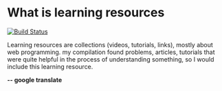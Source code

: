 # What is learning resources

[![Build Status](https://travis-ci.org/puterakahfi/learning-source.svg?branch=master)](https://travis-ci.org/puterakahfi/learning-source)

Learning resources are collections (videos, tutorials, links), mostly about web programming. my compilation found problems, articles, tutorials that were quite helpful in the process of understanding something, so I would include this learning resource.

**-- google translate**
